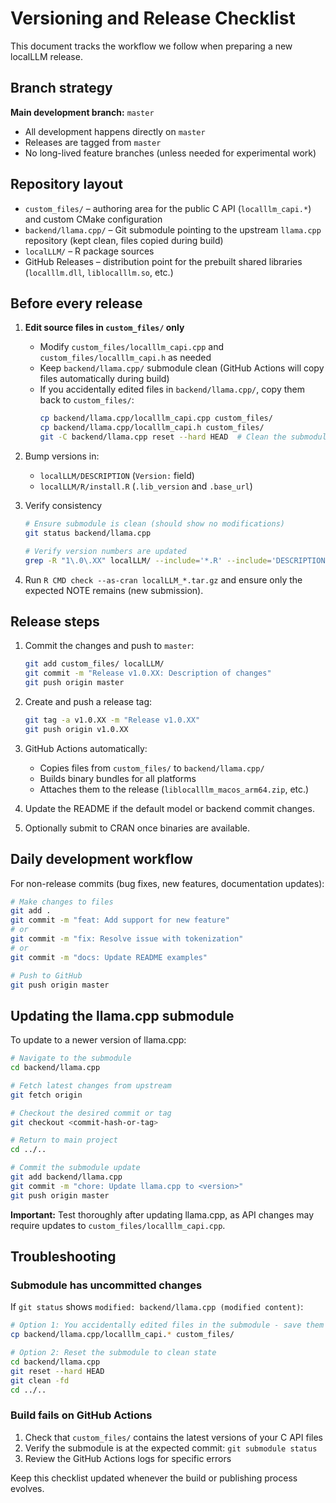 # Versioning and Release Checklist

This document tracks the workflow we follow when preparing a new localLLM release.

## Branch strategy

**Main development branch:** `master`
- All development happens directly on `master`
- Releases are tagged from `master`
- No long-lived feature branches (unless needed for experimental work)

## Repository layout

- `custom_files/` – authoring area for the public C API (`localllm_capi.*`) and custom CMake configuration
- `backend/llama.cpp/` – Git submodule pointing to the upstream `llama.cpp` repository (kept clean, files copied during build)
- `localLLM/` – R package sources
- GitHub Releases – distribution point for the prebuilt shared libraries (`localllm.dll`, `liblocalllm.so`, etc.)

## Before every release

1. **Edit source files in `custom_files/` only**
   - Modify `custom_files/localllm_capi.cpp` and `custom_files/localllm_capi.h` as needed
   - Keep `backend/llama.cpp/` submodule clean (GitHub Actions will copy files automatically during build)
   - If you accidentally edited files in `backend/llama.cpp/`, copy them back to `custom_files/`:
     ```bash
     cp backend/llama.cpp/localllm_capi.cpp custom_files/
     cp backend/llama.cpp/localllm_capi.h custom_files/
     git -C backend/llama.cpp reset --hard HEAD  # Clean the submodule
     ```

2. Bump versions in:
   - `localLLM/DESCRIPTION` (`Version:` field)
   - `localLLM/R/install.R` (`.lib_version` and `.base_url`)

3. Verify consistency
   ```bash
   # Ensure submodule is clean (should show no modifications)
   git status backend/llama.cpp

   # Verify version numbers are updated
   grep -R "1\.0\.XX" localLLM/ --include='*.R' --include='DESCRIPTION'
   ```

4. Run `R CMD check --as-cran localLLM_*.tar.gz` and ensure only the expected NOTE remains (new submission).

## Release steps

1. Commit the changes and push to `master`:
   ```bash
   git add custom_files/ localLLM/
   git commit -m "Release v1.0.XX: Description of changes"
   git push origin master
   ```

2. Create and push a release tag:
   ```bash
   git tag -a v1.0.XX -m "Release v1.0.XX"
   git push origin v1.0.XX
   ```

3. GitHub Actions automatically:
   - Copies files from `custom_files/` to `backend/llama.cpp/`
   - Builds binary bundles for all platforms
   - Attaches them to the release (`liblocalllm_macos_arm64.zip`, etc.)

4. Update the README if the default model or backend commit changes.

5. Optionally submit to CRAN once binaries are available.

## Daily development workflow

For non-release commits (bug fixes, new features, documentation updates):

```bash
# Make changes to files
git add .
git commit -m "feat: Add support for new feature"
# or
git commit -m "fix: Resolve issue with tokenization"
# or
git commit -m "docs: Update README examples"

# Push to GitHub
git push origin master
```

## Updating the llama.cpp submodule

To update to a newer version of llama.cpp:

```bash
# Navigate to the submodule
cd backend/llama.cpp

# Fetch latest changes from upstream
git fetch origin

# Checkout the desired commit or tag
git checkout <commit-hash-or-tag>

# Return to main project
cd ../..

# Commit the submodule update
git add backend/llama.cpp
git commit -m "chore: Update llama.cpp to <version>"
git push origin master
```

**Important:** Test thoroughly after updating llama.cpp, as API changes may require updates to `custom_files/localllm_capi.cpp`.

## Troubleshooting

### Submodule has uncommitted changes

If `git status` shows `modified: backend/llama.cpp (modified content)`:

```bash
# Option 1: You accidentally edited files in the submodule - save them first
cp backend/llama.cpp/localllm_capi.* custom_files/

# Option 2: Reset the submodule to clean state
cd backend/llama.cpp
git reset --hard HEAD
git clean -fd
cd ../..
```

### Build fails on GitHub Actions

1. Check that `custom_files/` contains the latest versions of your C API files
2. Verify the submodule is at the expected commit: `git submodule status`
3. Review the GitHub Actions logs for specific errors

Keep this checklist updated whenever the build or publishing process evolves.
